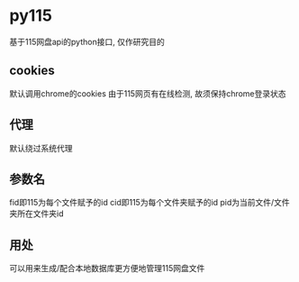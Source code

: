 # py115

基于115网盘api的python接口, 仅作研究目的

## cookies

默认调用chrome的cookies
由于115网页有在线检测, 故须保持chrome登录状态

## 代理

默认绕过系统代理

## 参数名

fid即115为每个文件赋予的id
cid即115为每个文件夹赋予的id
pid为当前文件/文件夹所在文件夹id

## 用处

可以用来生成/配合本地数据库更方便地管理115网盘文件

